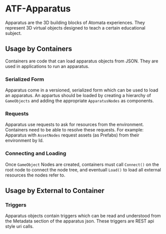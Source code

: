 # ATF-Apparatus
Apparatus are the 3D building blocks of Atomata experiences. They represent 3D virtual objects designed to teach a certain educational subject.

## Usage by Containers
Containers are code that can load apparatus objects from JSON. They are used in applications to run an apparatus.

### Serialized Form
Apparatus come in a versioned, serialized form which can be used to load an apparatus. An appartus should be loaded by creating a hierarchy of `GameObjects` and adding the appropriate `ApparatusNodes` as components.   

### Requests
Apparatus use requests to ask for resources from the environment. Containers need to be able to resolve these requests. For example: Apparatus with `AssetNodes` request assets (as Prefabs) from their environment by Id.

### Connecting and Loading
Once `GameObject` Nodes are created, containers must call `Connect()` on the root node to connect the node tree, and eventuall `Load()` to load all external resources the nodes refer to. 

## Usage by External to Container
### Triggers
Apparatus objects contain triggers which can be read and understood from the Metadata section of the apparatus json. These triggers are REST api style uri calls.  